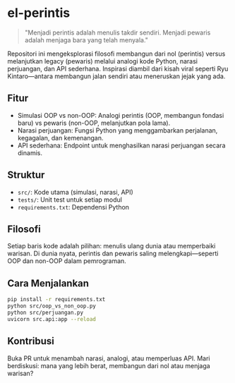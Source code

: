 # el-perintis

> "Menjadi perintis adalah menulis takdir sendiri. Menjadi pewaris adalah menjaga bara yang telah menyala."

Repositori ini mengeksplorasi filosofi membangun dari nol (perintis) versus melanjutkan legacy (pewaris) melalui analogi kode Python, narasi perjuangan, dan API sederhana. Inspirasi diambil dari kisah viral seperti Ryu Kintaro—antara membangun jalan sendiri atau meneruskan jejak yang ada.

## Fitur

- Simulasi OOP vs non-OOP: Analogi perintis (OOP, membangun fondasi baru) vs pewaris (non-OOP, melanjutkan pola lama).
- Narasi perjuangan: Fungsi Python yang menggambarkan perjalanan, kegagalan, dan kemenangan.
- API sederhana: Endpoint untuk menghasilkan narasi perjuangan secara dinamis.

## Struktur

- `src/`: Kode utama (simulasi, narasi, API)
- `tests/`: Unit test untuk setiap modul
- `requirements.txt`: Dependensi Python

## Filosofi

Setiap baris kode adalah pilihan: menulis ulang dunia atau memperbaiki warisan. Di dunia nyata, perintis dan pewaris saling melengkapi—seperti OOP dan non-OOP dalam pemrograman.

## Cara Menjalankan

```bash
pip install -r requirements.txt
python src/oop_vs_non_oop.py
python src/perjuangan.py
uvicorn src.api:app --reload
```

## Kontribusi

Buka PR untuk menambah narasi, analogi, atau memperluas API. Mari berdiskusi: mana yang lebih berat, membangun dari nol atau menjaga warisan?
